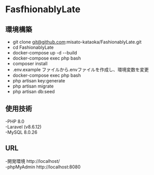 # FasfhionablyLate  


## 環境構築  
- git clone git@github.com:misato-kataoka/FashionablyLate.git
- cd FashionablyLate
- docker-compose up -d --build
- docker-compose exec php bash
- composer install
- .env.example ファイルから.envファイルを作成し、環境変数を変更
- docker-compose exec php bash
- php artisan key:generate
- php artisan migrate
- php artisan db:seed


## 使用技術  
-PHP 8.0  
-Laravel (v8.6.12)  
-MySQL 8.0.26  


## URL  
-開発環境 http://localhost/  
-phpMyAdmin http://localhost:8080  
